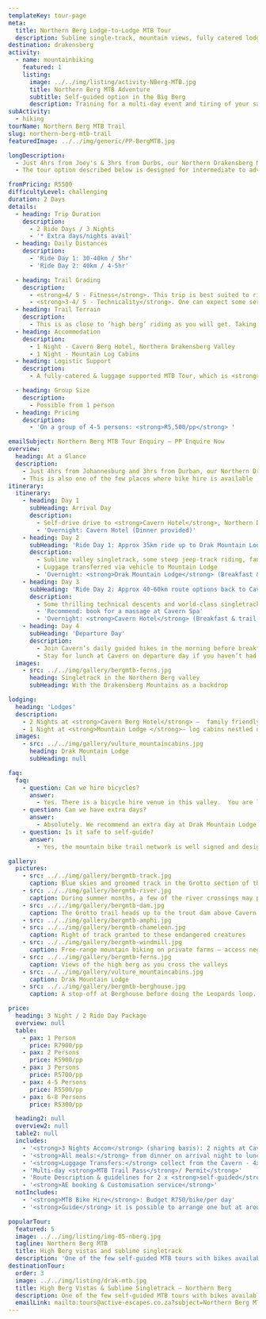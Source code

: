 ```yaml
---
templateKey: tour-page
meta:
  title: Northern Berg Lodge-to-Lodge MTB Tour
  description: Sublime single-track, mountain views, fully catered lodgings, and close enough away for a weekend getaway?  The Northern Berg offers the perfect MTB playground.
destination: drakensberg
activity:
  - name: mountainbiking
    featured: 1
    listing:
      image: ../../img/listing/activity-NBerg-MTB.jpg
      title: Northern Berg MTB Adventure
      subtitle: Self-guided option in the Big Berg
      description: Training for a multi-day event and tiring of your same old routes? Need some hills to sweat and new track to tame? Just 2.5hrs from Durbs and 3.5hrs from Joburg, the Northern Berg makes for an easy weekend MTB getaway.  With over 100 kms of custom built single-track and bikes available for hire, it is an easy self-guided option for international travellers and those looking for a weekend escape in big berg country.
subActivity:
  - hiking
tourName: Northern Berg MTB Trail
slug: northern-berg-mtb-trail
featuredImage: ../../img/generic/PP-BergMTB.jpg

longDescription:
  - Just 4hrs from Joey's & 3hrs from Durbs, our Northern Drakensberg MTB weekender is a lodge-to-lodge self-guided mountain bike  tour, combining sublime single-track with majestic mountain views. Altitude, ascent and some technical descents, offers the perfect training ground for advanced riders looking to 'up their game' or train for a multi-day event, whilst easier tour options can be tailored to novice, intermediate and family riders.
  - The tour option described below is designed for intermediate to advanced riders.

fromPricing: R5500
difficultyLevel: challenging
duration: 2 Days
details:
  - heading: Trip Duration
    description:
      - 2 Ride Days / 3 Nights
      - '* Extra days/nights avail'
  - heading: Daily Distances
    description:
      - 'Ride Day 1: 30-40km / 5hr'
      - 'Ride Day 2: 40km / 4-5hr'

  - heading: Trail Grading
    description:
      - <strong>4/ 5 - Fitness</strong>. This trip is best suited to riders with a good level  of mountain bike fitness and experience.
      - <strong>3-4/ 5 - Technicality</strong>. One can expect some serious climbing, large amounts of single track, and some rocky descents. Less technical alternatives can also be arranged.
  - heading: Trail Terrain
    description:
      - This is as close to ‘high berg’ riding as you will get. Taking you from the plains of the Tugela River to 1800m’s above sea level, under the shadow of the mighty Drakensberg peaks where Cape Vultures soar.
  - heading: Accommodation
    description:
      - 1 Night - Cavern Berg Hotel, Northern Drakensberg Valley
      - 1 Night - Mountain Log Cabins
  - heading: Logistic Support
    description:
      - A fully-catered & luggage supported MTB Tour, which is <strong>self-guided</strong> unless you specifically want a guide.

  - heading: Group Size
    description:
      - Possible from 1 person
  - heading: Pricing
    description:
      - 'On a group of 4-5 persons: <strong>R5,500/pp</strong> '

emailSubject: Northern Berg MTB Tour Enquiry – PP Enquire Now
overview:
  heading: At a Glance
  description:
    - Just 4hrs from Johannesburg and 3hrs from Durban, our Northern Drakensberg MTB weekender is a lodge-to-lodge self-guided MTB tour, combining sublime single-track with majestic mountain views. Altitude, ascent and some technical descents, offers the perfect training ground for advanced riders looking to 'up their game' or train for a multi-day event, whilst easier tour options can be tailored to novice, intermediate and family riders.
    - This is also one of the few places where bike hire is available ,and a guide can be arranged if wanted. We highly recommend a second day at Drak Mountain Lodge, where you can hike to a vulture colony or take a horse ride.
itinerary:
  itinerary:
    - heading: Day 1
      subHeading: Arrival Day
      description:
        - Self-drive drive to <strong>Cavern Hotel</strong>, Northern Drakensberg   (3.5hrs from Durban/ 4hrs from JHB).
        - 'Overnight: Cavern Hotel (Dinner provided)'
    - heading: Day 2
      subHeading: 'Ride Day 1: Approx 35km ride up to Drak Mountain Lodge.'
      description:
        - Sublime valley singletrack, some steep jeep-track riding, fantastic mountain views.
        - Luggage transferred via vehicle to Mountain Lodge
        - 'Overnight: <strong>Drak Mountain Lodge</strong> (Breakfast & trail lunch from Cavern. Dinner at Mountain lodge) '
    - heading: Day 3
      subHeading: 'Ride Day 2: Approx 40-60km route options back to Cavern.'
      description:
        - Some thrilling technical descents and world-class singletrack routes
        - 'Recommend: book for a massage at Cavern Spa'
        - 'Overnight: <strong>Cavern Hotel</strong> (Breakfast & trail lunch from Mountain lodge. Dinner at Cavern)'
    - heading: Day 4
      subHeading: 'Departure Day'
      description:
        - Join Cavern’s daily guided hikes in the morning before breakfast or some more trail riding.
        - Stay for lunch at Cavern on departure day if you haven’t had lunch on your arrival day (incl).
  images:
    - src: ../../img/gallery/bergmtb-ferns.jpg
      heading: Singletrack in the Northern Berg valley
      subHeading: With the Drakensberg Mountains as a backdrop

lodging:
  heading: 'Lodges'
  description:
    - 2 Nights at <strong>Cavern Berg Hotel</strong> –  family friendly owner-run hotel in serene setting with plenty on the go. Standard rooms, but for just a little extra, upgrade to superior rooms with private gardens overlooking indigenous forest.
    - 1 Night at <strong>Mountain Lodge </strong>– log cabins nestled under the sandstone cliffs with fantastic views.
  images:
    - src: ../../img/gallery/vulture_mountaincabins.jpg
      heading: Drak Mountain Lodge
      subHeading: null

faq:
  faq:
    - question: Can we hire bicycles?
      answer:
        - Yes. There is a bicycle hire venue in this valley.  You are looking at about R750/bike for a 24hr period. Rentals are Bergamont Contrail 26" Dual Suspension Mountain Bikes and there are 2 x 29’ers.
    - question: Can we have extra days?
      answer:
        - Absolutely. We recommend an extra day at Drak Mountain Lodge as there is a lovely walk to a Vulture colony and also horse-riding and fishing. An extra day-night at Cavern before or after the trip is always a treat.
    - question: Is it safe to self-guide?
      answer:
        - Yes, the mountain bike trail network is well signed and designed for self-navigation. Our route mapping will be designed around your fitness level with extra loops possible for the fit. We can arrange a private guide if you want to, but most groups chose not to.

gallery:
  pictures:
    - src: ../../img/gallery/bergmtb-track.jpg
      caption: Blue skies and groomed track in the Grotto section of the Northern Berg MTB trails.
    - src: ../../img/gallery/bergmtb-river.jpg
      caption: During summer months, a few of the river crossings may provide more than an ankle-deep whetting.
    - src: ../../img/gallery/bergmtb-dam.jpg
      caption: The Grotto trail heads up to the trout dam above Cavern hotel.
    - src: ../../img/gallery/bergmtb-amphi.jpg
    - src: ../../img/gallery/bergmtb-chameleon.jpg
      caption: Right of track granted to these endangered creatures
    - src: ../../img/gallery/bergmtb-windmill.jpg
      caption: Free-range mountain biking on private farms – access negotiated.
    - src: ../../img/gallery/bergmtb-ferns.jpg
      caption: Views of the high berg as you cross the valleys
    - src: ../../img/gallery/vulture_mountaincabins.jpg
      caption: Drak Mountain Lodge
    - src: ../../img/gallery/bergmtb-berghouse.jpg
      caption: A stop-off at Berghouse before doing the Leopards loop.

price:
  heading: 3 Night / 2 Ride Day Package
  overview: null
  table:
    - pax: 1 Person
      price: R7900/pp
    - pax: 2 Persons
      price: R5900/pp
    - pax: 3 Persons
      price: R5700/pp
    - pax: 4-5 Persons
      price: R5500/pp
    - pax: 6-8 Persons
      price: R5300/pp

  heading2: null
  overview2: null
  table2: null
  includes:
    - '<strong>3 Nights Accom</strong> (sharing basis): 2 nights at Cavern Hotel (Std Rooms) & 1 Night at Drak Mountain Inn (private ensuite chalet)'
    - '<strong>All meals:</strong> from dinner on arrival night to lunch on departure day (3 Breakfasts, 2 Packed Lunches & 1 normal, and 3 Dinners).'
    - '<strong>Luggage Transfers:</strong> collect from the Cavern - 4x4 transfer up to Drak Mountain Inn & return back to Cavern  '
    - 'Multi-day <strong>MTB Trail Pass</strong>/ Permit</strong>'
    - 'Route Description & guidelines for 2 x <strong>self-guided</strong> ride days'
    - '<strong>AE booking & Customisation service</strong>'
  notIncludes:
    - '<strong>MTB Bike Hire</strong>: Budget R750/bike/per day'
    - '<strong>Guide</strong> it is possible to arrange one but at around R2000/day, only feasible for larger groups. This is a good self-guided multi-day trail option.'

popularTour:
  featured: 5
  image: ../../img/listing/img-05-nberg.jpg
  tagline: Northern Berg MTB
  title: High Berg vistas and sublime singletrack
  description: 'One of the few self-guided MTB tours with bikes available for hire. Expertly crafted single-track, majestic mountain views, fully catered lodgings, and close enough away for a weekend getaway.'
destinationTour:
  order: 3
  image: ../../img/listing/drak-mtb.jpg
  title: High Berg Vistas & Sublime Singletrack – Northern Berg
  description: One of the few self-guided MTB tours with bikes available for hire. Expertly crafted single-track, majestic mountain views, fully catered lodgings, and close enough away for a weekend getaway?  The Northern Berg offers the perfect playground with tour options tailored to suite all level of rider.
  emailLink: mailto:tours@active-escapes.co.za?subject=Northern Berg MTB Tour – Drak Destination Listing
---
```

